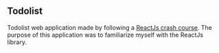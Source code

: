 ## Todolist
Todolist web application made by following a [ReactJs crash course](https://www.youtube.com/watch?v=sBws8MSXN7A).
The purpose of this application was to familiarize myself with the ReactJs library.
